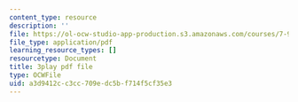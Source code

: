 ```yaml
---
content_type: resource
description: ''
file: https://ol-ocw-studio-app-production.s3.amazonaws.com/courses/7-91j-foundations-of-computational-and-systems-biology-spring-2014/a3d9412cc3cc709edc5bf714f5cf35e3_d5NMrA2HkG4.pdf
file_type: application/pdf
learning_resource_types: []
resourcetype: Document
title: 3play pdf file
type: OCWFile
uid: a3d9412c-c3cc-709e-dc5b-f714f5cf35e3
---
```

